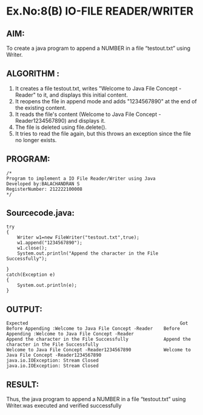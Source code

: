 # Ex.No:8(B) IO-FILE READER/WRITER
## AIM:
To create a java program to append a NUMBER in a file “testout.txt” using Writer.


## ALGORITHM :
1.	It creates a file testout.txt, writes "Welcome to Java File Concept -Reader" to it, and displays this initial content.
2.	It reopens the file in append mode and adds "1234567890" at the end of the existing content.
3.	It reads the file's content (Welcome to Java File Concept -Reader1234567890) and displays it.
4.	The file is deleted using file.delete().
5.	It tries to read the file again, but this throws an exception since the file no longer exists.




## PROGRAM:
 ```
/*
Program to implement a IO File Reader/Writer using Java
Developed by:BALACHANDRAN S
RegisterNumber: 212222100008
*/
```

## Sourcecode.java:

```
try
{
    Writer w1=new FileWriter("testout.txt",true);
    w1.append("1234567890");
    w1.close();
    System.out.println("Append the character in the File Successfully");

}
catch(Exception e)
{
    System.out.println(e);
}
```

## OUTPUT:
```
Expected                                                    	Got
Before Appending :Welcome to Java File Concept -Reader    Before Appending :Welcome to Java File Concept -Reader
Append the character in the File Successfully             Append the character in the File Successfully
Welcome to Java File Concept -Reader1234567890            Welcome to Java File Concept -Reader1234567890
java.io.IOException: Stream Closed                        java.io.IOException: Stream Closed
```

## RESULT:
Thus, the java program to append a NUMBER in a file “testout.txt” using Writer.was executed and verified successfully


